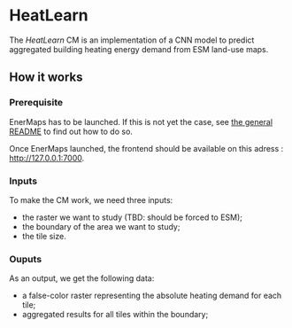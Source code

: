 # HeatLearn

The *HeatLearn* CM is an implementation of a CNN model to predict aggregated building heating energy demand from ESM land-use maps.

## How it works

### Prerequisite

EnerMaps has to be launched.
If this is not yet the case, see [the general README](../../README.md) to find out how to do so.

Once EnerMaps launched, the frontend should be available on this adress : http://127.0.0.1:7000.

### Inputs

To make the CM work, we need three inputs:

* the raster we want to study (TBD: should be forced to ESM);
* the boundary of the area we want to study;
* the tile size.


### Ouputs

As an output, we get the following data:
* a false-color raster representing the absolute heating demand for each tile;
* aggregated results for all tiles within the boundary;

